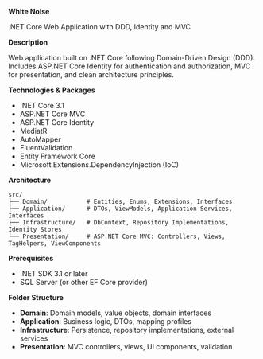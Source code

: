 **White Noise**

.NET Core Web Application with DDD, Identity and MVC

**Description**

Web application built on .NET Core following Domain-Driven Design (DDD). Includes ASP.NET Core Identity for authentication and authorization, MVC for presentation, and clean architecture principles.

**Technologies & Packages**

* .NET Core 3.1
* ASP.NET Core MVC
* ASP.NET Core Identity
* MediatR
* AutoMapper
* FluentValidation
* Entity Framework Core
* Microsoft.Extensions.DependencyInjection (IoC)

**Architecture**

```
src/  
├── Domain/           # Entities, Enums, Extensions, Interfaces  
├── Application/      # DTOs, ViewModels, Application Services, Interfaces  
├── Infrastructure/   # DbContext, Repository Implementations, Identity Stores  
└── Presentation/     # ASP.NET Core MVC: Controllers, Views, TagHelpers, ViewComponents  
```

**Prerequisites**

* .NET SDK 3.1 or later
* SQL Server (or other EF Core provider)

**Folder Structure**

* **Domain**: Domain models, value objects, domain interfaces
* **Application**: Business logic, DTOs, mapping profiles
* **Infrastructure**: Persistence, repository implementations, external services
* **Presentation**: MVC controllers, views, UI components, validation
